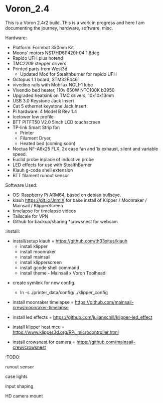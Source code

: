 # Voron_2.4

This is a Voron 2.4r2 build.  This is a work in progress and here I am documenting the journey, hardware, software, misc.



Hardware:

  * Platform: Formbot 350mm Kit
  * Moons' motors NS17HD6P420I-04 1.8deg
  * Rapido UFH plus hotend
  * TMC2209 stepper drivers
  * Printed parts from West3d
    * Updated Mod for Stealthburner for rapido UFH
  * Octopus 1.1 board, STM32F446
  * vivedino rails with Mobilux NGLI-1 lube
  * Vivendio bed heater, 110v 650W NTC100K b3950
  * Upgraded heatsink on TMC drivers, 10x10x13mm
  * USB 3.0 Keystone Jack Insert
  * Cat 5 ethernet keystone Jack Insert
  * Pi hardware: 4 Model B Rev 1.4
  * Icetower low profile
  * BTT PITFT50 V2.0 5inch LCD touchscreen
  * TP-link Smart Strip for:
    * Printer
    * Filament Dryer,
    * Heated bed (coming soon)
  * Noctua NF-A6x25 FLX, 2x case fan and 1x exhaust, silent and variable speed.
  * Euclid probe inplace of inductive probe
  * LED effects for use with StealthBurner 
  * Kiauh g-code shell extension
  * BTT filament runout sensor


Software Used:  

  * OS: Raspberry Pi ARM64, based on debian bullseye.
  * kiauh https://git.io/JnmlX for base install of Klipper / Moonraker / Mainsail / KlipperScreen
  * timelapse for timelapse videos
  * Tailscale for VPN
  * Github for backup/sharing
  *crowsnest for webcam




:install:

- install/setup kiauh = https://github.com/th33xitus/kiauh
  * install klipper
  * install moonraker
  * install mainsail
  * install klipperscreen
  * install gcode shell command
  * install theme - Mainsail x Voron Toolhead

* create symlink for new config.  
  * ln -s ./printer_data/config/ ./klipper_config

* install moonraker timelapse = https://github.com/mainsail-crew/moonraker-timelapse
* install led effects = https://github.com/julianschill/klipper-led_effect
* install klipper host mcu = https://www.klipper3d.org/RPi_microcontroller.html
* install crowsnest for camera = https://github.com/mainsail-crew/crowsnest



:TODO:

runout sensor

case lights

input shaping

HD camera mount
